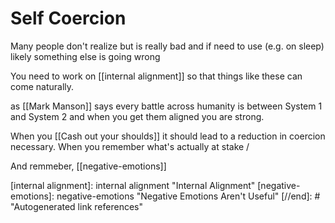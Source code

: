 # Self Coercion

Many people don't realize but is really bad and if need to use (e.g. on sleep) likely something else is going wrong

You need to work on [[internal alignment]] so that things like these can come naturally.

as [[Mark Manson]] says every battle across humanity is between System 1 and System 2 and when you get them aligned you are strong.

When you [[Cash out your shoulds]] it should lead to a reduction in coercion necessary. When you remember what's actually at stake / 

And remmeber, [[negative-emotions]]

[//begin]: # "Autogenerated link references for markdown compatibility"
[internal alignment]: internal alignment "Internal Alignment"
[negative-emotions]: negative-emotions "Negative Emotions Aren't Useful"
[//end]: # "Autogenerated link references"